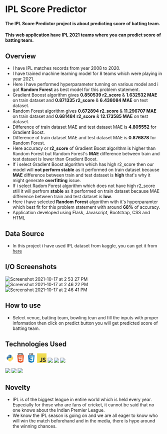 # IPL Score Predictor 

#### The IPL Score Predictor project is about predicting score of batting team.
#### This web application have IPL 2021 teams where you can predict score of batting team.

## Overview
- I have IPL matches records from year 2008 to 2020.
- I have trained machine learning model for 8 teams which were playing in year 2021.
- Here i have performed hyperparameter tunning on various model and i got **Random Forest** as best model for this problem statement.
- Gradient Booost algorithm gives **0.850539 r2_score** & **1.632532 MAE** on train dataset and **0.871335 r2_score** & **6.438084 MAE** on test dataset.
- Random Forest algorithm gives **0.672894 r2_score** & **11.296707 MAE** on train dataset and **0.681484 r2_score** & **12.173585 MAE** on test dataset.
- Difference of train dataset MAE and test dataset MAE is **4.805552** for Gradient Boost.
- Difference of train dataset MAE and test dataset MAE is **0.876878** for Random Forest.
- Here accuracy or **r2_score** of Gradient Boost algorithm is higher than Random Forest but Random Forest's **MAE** difference between train and test dataset is lower than Gradient Boost.
- If i select Gradient Boost algorithm which has high r2_score then our model will **not perform stable** as it performed on train dataset because **MAE** difference between train and test dataset is **high** that's why it might generate **overfitting** issue.
- If i select Radom Forest algorithm which does not have high r2_score still it will perfrom **stable** as it performed on train dataset because MAE difference between train and test dataset is **low**.
- Here i have selected **Random Forest** algorithm with it's hyperparamter which best fit for this problem statement with around **68%** of accuracy.
- Application developed using Flask, Javascript, Bootstrap, CSS and HTML

## Data Source
- In this project i have used IPL dataset from kaggle, you can get it from [here](https://www.kaggle.com/patrickb1912/ipl-complete-dataset-20082020)

## I/O Screenshots
![Screenshot 2021-10-17 at 2 53 27 PM](https://user-images.githubusercontent.com/60060524/137620925-c998ed9b-d10d-4bd4-94a8-acd9df6aea17.png)
<br>
![Screenshot 2021-10-17 at 2 46 22 PM](https://user-images.githubusercontent.com/60060524/137620796-149b9305-e771-4a6a-92de-ef4f4ae7d310.png)
<br>
![Screenshot 2021-10-17 at 2 46 41 PM](https://user-images.githubusercontent.com/60060524/137620801-9c413cdf-10e5-4118-bd3d-10b405a4c06c.png)
<br>


## How to use
- Select venue, batting team, bowling tean and fill the inputs with proper information then click on predict button you will get predicted score of batting team.

## Technologies Used
<code><img height="30" src="https://raw.githubusercontent.com/github/explore/80688e429a7d4ef2fca1e82350fe8e3517d3494d/topics/python/python.png"></code>
<code><img height="30" src="https://raw.githubusercontent.com/github/explore/80688e429a7d4ef2fca1e82350fe8e3517d3494d/topics/html/html.png"></code>
<code><img height="30" src="https://raw.githubusercontent.com/github/explore/80688e429a7d4ef2fca1e82350fe8e3517d3494d/topics/css/css.png"></code>
<code><img height="30" src="https://raw.githubusercontent.com/github/explore/80688e429a7d4ef2fca1e82350fe8e3517d3494d/topics/javascript/javascript.png"></code>
<code><img height="30" src="https://github.com/tomchen/stack-icons/raw/master/logos/bootstrap.svg"></code>
<code><img height="30" src="https://symbols.getvecta.com/stencil_80/56_flask.3a79b5a056.jpg"></code>
<code><img height="30" src="https://upload.wikimedia.org/wikipedia/commons/e/ec/Heroku_logo.svg"></code>

<code><img height="30" src="https://raw.githubusercontent.com/numpy/numpy/7e7f4adab814b223f7f917369a72757cd28b10cb/branding/icons/numpylogo.svg"></code>
<code><img height="30" src="https://matplotlib.org/_static/logo2.svg"></code>
<code><img height="30" src="https://upload.wikimedia.org/wikipedia/commons/thumb/0/05/Scikit_learn_logo_small.svg/330px-Scikit_learn_logo_small.svg.png"></code>

## Novelty 

- IPL is of the biggest league in entire world which is held every year. Especially for those who are fans of cricket, it cannot be said that no one knows about the Indian Premier League.
- We know the IPL season is going on and we are all eager to know who will win the match beforehand and in the media, there is hype around the winning chances.

